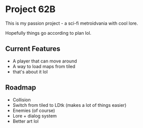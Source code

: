 # Project 62B

This is my passion project - a sci-fi metroidvania with cool lore.

Hopefully things go according to plan lol.

## Current Features

 - A player that can move around
 - A way to load maps from tiled
 - that's about it lol

## Roadmap

 - Collision
 - Switch from tiled to LDtk (makes a lot of things easier)
 - Enemies (of course)
 - Lore + dialog system
 - Better art lol